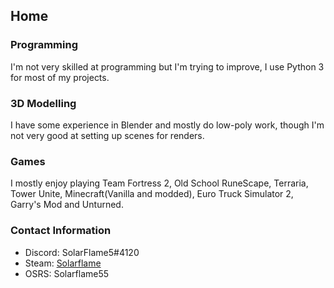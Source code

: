 ## Home
### Programming
I'm not very skilled at programming but I'm trying to improve, I use Python 3 for most of my projects.
### 3D Modelling
I have some experience in Blender and mostly do low-poly work, though I'm not very good at setting up scenes for renders.
### Games
I mostly enjoy playing Team Fortress 2, Old School RuneScape, Terraria, Tower Unite, Minecraft(Vanilla and modded), Euro Truck Simulator 2, Garry's Mod and Unturned.
### Contact Information
- Discord: SolarFlame5#4120
- Steam: [Solarflame](https://steamcommunity.com/id/solarflame5/)
- OSRS: Solarflame55
